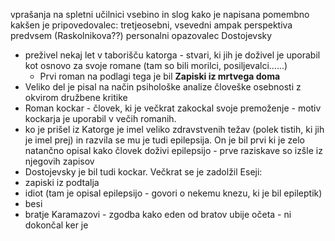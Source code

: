 vprašanja na spletni učilnici
vsebino in slog kako je napisana
pomembno kakšen je pripovedovalec:
	tretjeosebni, vsevedni ampak perspektiva predvsem (Raskolnikova??) personalni opazovalec
Dostojevsky
 - preživel nekaj let v taborišču katorga - stvari, ki jih je doživel je uporabil kot osnovo za svoje romane (tam so bili morilci, posiljevalci......)
	 - Prvi roman na podlagi tega je bil **Zapiski iz mrtvega doma**
- Veliko del je pisal na način psihološke analize človeške osebnosti z okvirom družbene kritike
- Roman kockar - človek, ki je večkrat zakockal svoje premoženje - motiv kockarja je uporabil v večih romanih. 
- ko je prišel iz Katorge je imel veliko zdravstvenih težav (polek tistih, ki jih je imel prej) in razvila se mu je tudi epilepsija. On je bil prvi ki je zelo natančno opisal kako človek doživi epilepsijo - prve raziskave so izšle iz njegovih zapisov
- Dostojevsky je bil tudi kockar. Večkrat se je zadolžil
Eseji:
- zapiski iz podtalja
- idiot (tam je opisal epilepsijo - govori o nekemu knezu, ki je bil epileptik)
- besi
- bratje Karamazovi  - zgodba kako eden od bratov ubije očeta - ni dokončal ker je 
